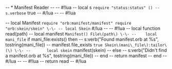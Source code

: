 \-\- \* Manifest Reader
\-\-
\-\- \#\!lua
\-\- local s ` require "status:status" ()
-- s.verbose ` true
\-\- \#/lua
\-\-
\-\- \#\!lua

\-\- local Manifest ` require "orb:manifest/manifest" require "orb:skein/skein"
\-\-
-- local Skein ` \#/lua
\-\-
\-\- \#\!lua
\-\- local function read\(path\)
\-\-    local manifest ` Manifest() File\(path\)
\-\-
--    local mani_file `    if mani\_file:exists\(\) then
\-\-       s:verb\("Found manifest\.orb at %s", tostring\(mani\_file\)\)
\-\-       manifest\.file\_exists ` true Skein\(mani\_file\):tailor\(\)
\-\-
--       local skein `       manifest\(skein\)
\-\-    else
\-\-       s:verb\("Didn't find a manifest\.orb at %s", tostring\(mani\_file\)\)
\-\-    end
\-\-    return manifest
\-\- end
\-\- \#/lua
\-\-
\-\- \#\!lua
\-\- return read
\-\- \#/lua
